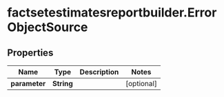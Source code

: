 # factsetestimatesreportbuilder.ErrorObjectSource

## Properties

Name | Type | Description | Notes
------------ | ------------- | ------------- | -------------
**parameter** | **String** |  | [optional] 


